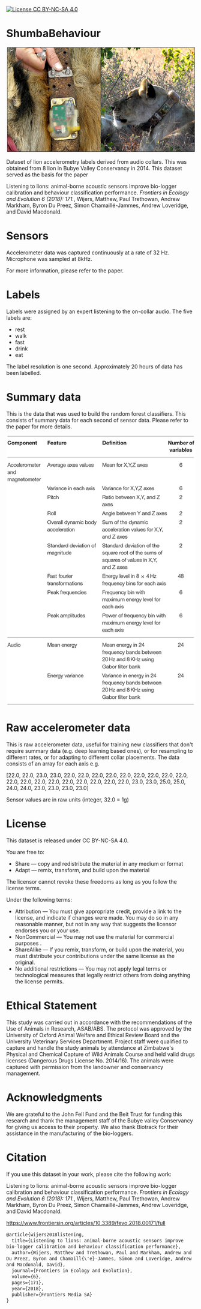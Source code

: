 [![License CC BY-NC-SA 4.0](https://img.shields.io/badge/license-CC4.0-blue.svg)](https://creativecommons.org/licenses/by-nc-sa/4.0/legalcode)

# ShumbaBehaviour

![](assets/20231204_125016_collars.jpg)

Dataset of lion accelerometry labels derived from audio collars. This was obtained from 8 lion in Bubye Valley Conservancy in 2014. This dataset served as the basis for the paper

Listening to lions: animal-borne acoustic sensors improve bio-logger calibration and behaviour classification performance. *Frontiers in Ecology and Evolution 6 (2018): 171.*, Wijers, Matthew, Paul Trethowan, Andrew Markham, Byron Du Preez, Simon Chamaillé-Jammes, Andrew Loveridge, and David Macdonald.

# Sensors

Accelerometer data was captured continuously at a rate of 32 Hz. Microphone was sampled at 8kHz.

For more information, please refer to the paper.

# Labels

Labels were assigned by an expert listening to the on-collar audio. The five labels are:

* rest
* walk
* fast
* drink
* eat

The label resolution is one second. Approximately 20 hours of data has been labelled.

# Summary data

This is the data that was used to build the random forest classifiers. This consists of summary data for each second of sensor data. Please refer to the paper for more details.

![](assets/20231204_125528_fevo-06-00171-t002.jpg)


# Raw accelerometer data

This is raw accelerometer data, useful for training new classifiers that don't require summary data (e.g. deep learning based ones), or for resampling to different rates, or for adapting to different collar placements. The data consists of an array for each axis e.g.

[22.0, 22.0, 23.0, 23.0, 22.0, 22.0, 22.0, 22.0, 22.0, 22.0, 22.0, 22.0, 22.0, 22.0, 22.0, 22.0, 22.0, 22.0, 22.0, 22.0, 22.0, 22.0, 23.0, 23.0, 25.0, 25.0, 24.0, 24.0, 23.0, 23.0, 23.0, 23.0]

Sensor values are in raw units (integer, 32.0 = 1g)

# License

This dataset is released under CC BY-NC-SA 4.0.

You are free to:

* Share — copy and redistribute the material in any medium or format
* Adapt — remix, transform, and build upon the material

The licensor cannot revoke these freedoms as long as you follow the license terms.

Under the following terms:

* Attribution — You must give appropriate credit, provide a link to the license, and indicate if changes were made. You may do so in any reasonable manner, but not in any way that suggests the licensor endorses you or your use.
* NonCommercial — You may not use the material for commercial purposes .
* ShareAlike — If you remix, transform, or build upon the material, you must distribute your contributions under the same license as the original.
* No additional restrictions — You may not apply legal terms or technological measures that legally restrict others from doing anything the license permits.

# Ethical Statement

This study was carried out in accordance with the recommendations of the Use of Animals in Research, ASAB/ABS. The protocol was approved by the University of Oxford Animal Welfare and Ethical Review Board and the University Veterinary Services Department. Project staff were qualified to capture and handle the study animals by attendance at Zimbabwe's Physical and Chemical Capture of Wild Animals Course and held valid drugs licenses (Dangerous Drugs License No. 2014/16). The animals were captured with permission from the landowner and conservancy management.

# Acknowledgments

We are grateful to the John Fell Fund and the Beit Trust for funding this research and thank the management staff of the Bubye valley Conservancy for giving us access to their property. We also thank Biotrack for their assistance in the manufacturing of the bio-loggers. 

# Citation

If you use this dataset in your work, please cite the following work:

Listening to lions: animal-borne acoustic sensors improve bio-logger calibration and behaviour classification performance. *Frontiers in Ecology and Evolution 6 (2018): 171.*, Wijers, Matthew, Paul Trethowan, Andrew Markham, Byron Du Preez, Simon Chamaillé-Jammes, Andrew Loveridge, and David Macdonald.

https://www.frontiersin.org/articles/10.3389/fevo.2018.00171/full

```
@article{wijers2018listening,
  title={Listening to lions: animal-borne acoustic sensors improve bio-logger calibration and behaviour classification performance},
  author={Wijers, Matthew and Trethowan, Paul and Markham, Andrew and Du Preez, Byron and Chamaill{\'e}-Jammes, Simon and Loveridge, Andrew and Macdonald, David},
  journal={Frontiers in Ecology and Evolution},
  volume={6},
  pages={171},
  year={2018},
  publisher={Frontiers Media SA}
}
```
